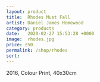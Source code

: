```yaml
---
layout: product
title:  Rhodes Must Fall
artist: Daniel James Homewood
category: products
date:   2020-02-27 15:53:28 +0000
image:  rhodes.jpg
price: £50
permalink: /shop/rhodes
sort: 
---
```

2016, Colour Print, 40x30cm
